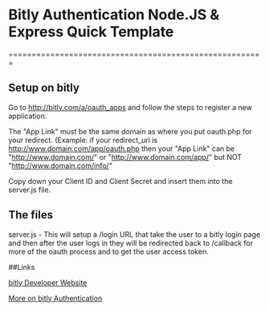 # Bitly Authentication Node.JS & Express Quick Template
=======================================================

## Setup on bitly

Go to http://bitly.com/a/oauth_apps and follow the steps to register a new application.

The "App Link" must be the same domain as where you put oauth.php for your redirect.  (Example: if your redirect_uri is http://www.domain.com/app/oauth.php then your "App Link" can be "http://www.domain.com/" or "http://www.domain.com/app/" but NOT "http://www.domain.com/info/"

Copy down your Client ID and Client Secret and insert them into the server.js file. 


## The files

server.js - This will setup a /login URL that take the user to a bitly login page and then after the user logs in they will be redirected back to /callback for more of the oauth process and to get the user access token.

##Links

[bitly Developer Website](http://dev.bitly.com/)

[More on bitly Authentication](http://dev.bitly.com/authentication.html)
